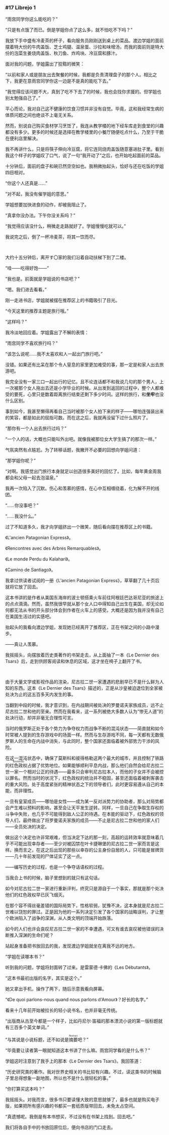 ### #17 Librejo 1

“雨宫同学你这么能吃的？”

“只是有点饿了而已。倒是学姐你点了这么多，就不怕吃不下吗？”

我放下手中盛有冷麦茶的杯子，看向服务员刚刚送到桌上的菜品。渡边学姐的面前摆着特大份的牛肉盖饭、芝士鸡腿、温泉蛋、沙拉和味增汤，而我的面前则是特大份的泡菜生姜烧肉盖饭、秋刀鱼、炸鸡块、冷豆腐和豚汁。

面对我的问题，学姐露出了狡黠的微笑：

“以前和家人或是朋友出去聚餐的时候，我都是负责清理盘子的那个人。相比之下，我更在意雨宫同学你这一边是不是真的能吃下去。”

“我觉得应该问题不大，真到了吃不下去了的时候，我也会找你求援的。但学姐也别太勉强自己了。”

平心而论，我对自己这不健康的饮食习惯并非没有自觉。毕竟，这和我经常生病的体质问题之间也绝谈不上毫无关系。

然而，别说自己购买食材学习烹饪了，我连从教学楼的地下经车库走到食堂的兴趣都没有多少。更多的时候还是选择在教学楼里的小餐厅随便吃点什么，乃至于干脆在便利店里解决。

我不再讲什么，只是将筷子伸向冷豆腐，将它连同烧肉盖饭随意塞进肚子里。看到我这个样子的学姐叹了口气，说了一句“我开动了”之后，也开始吃起面前的菜品。

十分钟后，面前的盘子和碗已然空空如也。我稍微抬起头，恰好与还在吃饭的学姐四目相对。

“你这个人还真是……”

“对不起，我没有催学姐的意思。”

学姐想要加快进食的动作，却被我阻止了。

“真拿你没办法。下午你没关系吗？”

“我觉得应该没什么，稍微走走路就好了。学姐慢慢吃就可以。”

我说完之后，倒了一杯冷麦茶，将其一饮而尽。

&emsp;

大约十五分钟后，离开す〇家的我们沿着自动扶梯下到了二楼。

“哇——吃得好饱——”

“我也是。前面就是学姐说的书店吧？”

“嗯。我们进去看看。”

刚一走进书店，学姐就被摆在推荐区上的书籍吸引了目光。

“今天这里的推荐主题是旅行哦。”

“这样吗？”

我冷淡地回应着。学姐露出了不解的表情：

“雨宫同学不喜欢旅行吗？”

“该怎么说呢……我不太喜欢和人一起出门旅行吧。”

没错。如果还有比呆在那个令人窒息的家里更加难受的事，那一定是和家人出去旅游吧。

我完全没有一家三口一起出行的记忆。且不论连话都不和我说几句的那个男人，上一次被那个女人拖出去还是小学毕业的时候。从出发到返回的过程中，整个人都难受的要死，心里只是数着距离旅行结束还剩下多少时间。这样的旅行，和**坐牢**也没什么区别。

事到如今，我甚至懒得再看自己当时被那个女人拍下来的样子——哪怕连强装出来的笑容，都是如此的屈指可数。而在这之后，我就再没留下过什么照片了。

“那你有一个人出去旅行过吗？”

“一个人的话，大概也只能叫外出吧。就像我被那位女大学生搞了的那次一样。”

气氛突然有点尴尬。为了转移话题，我撇开不必要的回想向学姐问道：

“那学姐你呢？”

“对啊。我感觉出门旅行本身就足以创造很多美好的回忆了。比如，每年黄金周我都会和父母一起去泡温泉。”

我再一次陷入了沉默。伤心和羡慕的感情，在心中互相缠绕着，化为解不开的线团。

“……你没事吧？”

“……我没什么。”

过了不知道多久，我才向学姐挤出一个微笑，随后看向摆在推荐区上的书籍。

《L'ancien Patagonian Express》。

《Rencontres avec des Arbres Remarquables》。

《Le monde Perdu du Kalahari》。

《Camino de Santiago》。

我拿过供读者试阅的一册《L'ancien Patagonian Express》，草草翻了几十页后就将它放了回去。

这本书讲的是作者从美国东海岸的波士顿搭乘火车前往阿根廷巴达哥尼亚的旅途上的点点滴滴。然而，虽然我很早就从那个女人口中得知自己出生在美国，却无论如何都无法从书的开头部分体会到作者在火车上的感受。大概还是因为我并没有自己在美国生活过的实感吧。

抬起头的我看向渡边学姐，发现她已经离开了推荐区，正在书架之间的小路中漫步。

——真让人羡慕。

我摇摇头，向摆放着历史类著作的书架走去，从上面抽了一本《Le Dernier des Tsars》后，走到供顾客阅读和休息的区域，这才坐在椅子上翻开了书。

&emsp;

由于大量文学或影视作品的渲染，尼古拉二世一家遭遇的悲剧早已不是什么鲜为人知的东西。这本《Le Dernier des Tsars》描述的，正是从沙皇被迫退位到全家被处决为止的这五百多天内发生的事。

当翻到中段的时候，我才意识到，在内战期间被处决的罗曼诺夫家族成员，远不止尼古拉二世和他的至亲。然而在我看来，这一系列被绝大多数人认为“惨无人道”的处决行动，却并非毫无合理性可言。

当时的俄罗斯正处于各个势力为争夺权力而战争不断的混沌状态——简直就和如今时常被人提到的生存游戏中的场面一样。然而与生存游戏不同，每一天都有无数俄罗斯人的生命在内战中消失，与此同时，整个国家还面临着被外部势力干涉的风险。

在这一混沌状态中，确保了莫斯科和彼得格勒这两个最大的城市，并且控制了铁路的<ruby><rb>红色政权</rb><rt>Bolsheviks</rt></ruby>占据了优势地位。如果能够顺利平息内战，那么他们自然会给尼古拉二世一家一个相对公正的待遇——最多只会审判尼古拉本人，而他的子女并不会被控以罪名。然而当时的状况下，红色政权的统治并不稳固，甚至还面临着被刺客袭击的重大风险。处于高度紧张的精神状态之下的领导者们，此时更容易遵从自己的本能，而非理性。

一旦有皇室成员——哪怕是女性——成为某一反对派势力的协助者，那么对局势都会产生难以预料的影响，甚至会让天平发生逆转。同样，一旦自己在争取生存权的斗争中失败，也几乎不可能得到敌人公正的待遇。在本能的驱动下，红色政权的领导人们，最终做出了将罗曼诺夫家族的成员——不止是尼古拉二世和他的家人们——全员处决的决定。

做出这个决定也许非常艰难，但当决定下达的那一刻，高超的运转效率就意味着几乎不可能出现幸存者——至少对被囚禁在叶卡捷琳堡的尼古拉二世一家而言是这样。换而言之，在这之后出现的那些以幸存的公主身份自居的人，只可能是冒牌货——几十年前发现的尸体证实了这一点。

——编写历史的过程，也是一个争夺话语权的过程。

当我合上书的时候，脑子里想到的就只有这句话。

如今对尼古拉二世一家进行重新评判，终究只是源自于一个事实，那就是那个处决他们的红色政权早已灰飞烟灭。

在那个容不得丝毫差错的国际局势下，性格软弱，犹豫不决，这本身就是尼古拉二世难以饶恕的罪过。正是因为他的一系列决定引发了各个国家的战略误判，才让整个欧洲陷入了战争的深渊，从人类文明的顶端开始跌落。

如今的人们也许会哀叹尼古拉二世一家的不幸遭遇，可又有谁去哀叹被他错误的决断推入深渊的生命们呢？

站起身准备把书放回去的我，发现渡边学姐就坐在离我不远的地方。

“学姐在读哪本书？”

听到我的问题，学姐将封面转了过来。是雷蒙德·卡佛的《Les Débutants》。

“这本书最初出版的名字，其实是这个。”

她又拿出手机，操作了两下，随后示意我看向屏幕。

“《De quoi parlons-nous quand nous parlons d'Amour》？好长的名字。”

看来十几年前开始被拉长的轻小说书名，也并非毫无传统。

“出版商从古至今都是一个样子，比如丹尼尔·笛福的那本漂流小说的第一版标题就有三百多个英文单词。”

“与其说是小说标题，还不如说是<ruby><rb>摘要</rb><rt>Abstract</rt></ruby>吧？”

“毕竟要让读者第一眼就知道这本书讲了什么嘛。雨宫同学看的是什么书？”

学姐这时注意到了我手上的那本《Le Dernier des Tsars》。我回答道：

“历史研究类的著作。我对世界史相关的书比较有兴趣。不过，读这类书的时候脑子里总得想象一副地图，所以也不是什么很轻松的事。”

“你打算买这本吗？”

我摇摇头。对我而言，很多书只要读懂大致的意思就够了，最多也就是购买电子版，如果把所有感兴趣的书都买一套纸质版带回去，未免太占空间。

“真遗憾呢。我倒是有本书想买，不过没有在书架上找到。回去吧。”

我们将各自手中的书放回原位后，便向书店的门口走去。
